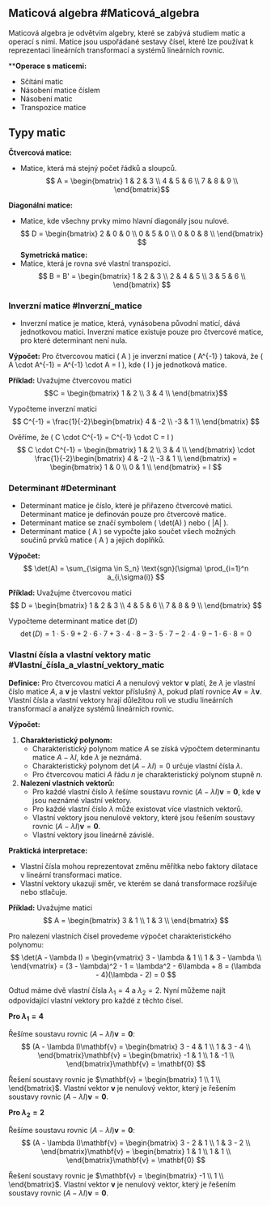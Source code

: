 
## Maticová algebra #Maticová_algebra

Maticová algebra je odvětvím algebry, které se zabývá studiem matic a operací s nimi. Matice jsou uspořádané sestavy čísel, které lze používat k reprezentaci lineárních transformací a systémů lineárních rovnic.

****Operace s maticemi:**
- Sčítání matic
- Násobení matice číslem
- Násobení matic
- Transpozice matice
## Typy matic

**Čtvercová matice:**
- Matice, která má stejný počet řádků a sloupců.
$$ A = \begin{bmatrix} 1 & 2 & 3 \\ 4 & 5 & 6 \\ 7 & 8 & 9 \\ \end{bmatrix}$$

**Diagonální matice:**
- Matice, kde všechny prvky mimo hlavní diagonály jsou nulové.
$$
D = \begin{bmatrix} 2 & 0 & 0 \\ 0 & 5 & 0 \\ 0 & 0 & 8 \\ \end{bmatrix}
$$
**Symetrická matice:**
- Matice, která je rovna své vlastní transpozici.
$$
B = B' = \begin{bmatrix} 1 & 2 & 3 \\ 2 & 4 & 5 \\ 3 & 5 & 6 \\ \end{bmatrix}
$$
### Inverzní matice #Inverzní_matice
- Inverzní matice je matice, která, vynásobena původní maticí, dává jednotkovou matici. Inverzní matice existuje pouze pro čtvercové matice, pro které determinant není nula.

**Výpočet:** Pro čtvercovou matici \( A \) je inverzní matice \( A^{-1} \) taková, že \( A \cdot A^{-1} = A^{-1} \cdot A = I \), kde \( I \) je jednotková matice.

**Příklad:**
Uvažujme čtvercovou matici
$$C = \begin{bmatrix} 1 & 2 \\ 3 & 4 \\ \end{bmatrix}$$

Vypočteme inverzní matici
$$
C^{-1} = \frac{1}{-2}\begin{bmatrix} 4 & -2 \\ -3 & 1 \\ \end{bmatrix}
$$

Ověříme, že \( C \cdot C^{-1} = C^{-1} \cdot C = I \)
$$
C \cdot C^{-1} = \begin{bmatrix} 1 & 2 \\ 3 & 4 \\ \end{bmatrix} \cdot \frac{1}{-2}\begin{bmatrix} 4 & -2 \\ -3 & 1 \\ \end{bmatrix} = \begin{bmatrix} 1 & 0 \\ 0 & 1 \\ \end{bmatrix} = I
$$


### Determinant #Determinant
- Determinant matice je číslo, které je přiřazeno čtvercové matici. Determinant matice je definován pouze pro čtvercové matice.
- Determinant matice se značí symbolem \( \det(A) \) nebo \( |A| \).
- Determinant matice \( A \) se vypočte jako součet všech možných součinů prvků matice \( A \) a jejich doplňků.

**Výpočet:**
$$
\det(A) = \sum_{\sigma \in S_n} \text{sgn}(\sigma) \prod_{i=1}^n a_{i,\sigma(i)}
$$

**Příklad:**
Uvažujme čtvercovou matici
$$
D = \begin{bmatrix} 1 & 2 & 3 \\ 4 & 5 & 6 \\ 7 & 8 & 9 \\ \end{bmatrix}
$$

Vypočteme determinant matice $\det(D)$
$$
\det(D) = 1 \cdot 5 \cdot 9 + 2 \cdot 6 \cdot 7 + 3 \cdot 4 \cdot 8 - 3 \cdot 5 \cdot 7 - 2 \cdot 4 \cdot 9 - 1 \cdot 6 \cdot 8 = 0
$$

### Vlastní čísla a vlastní vektory matic #Vlastní_čísla_a_vlastní_vektory_matic
**Definice:**
Pro čtvercovou matici $A$ a nenulový vektor $\mathbf{v}$ platí, že $\lambda$ je vlastní číslo matice $A$, a $\mathbf{v}$ je vlastní vektor příslušný $\lambda$, pokud platí rovnice $A\mathbf{v} = \lambda\mathbf{v}$. Vlastní čísla a vlastní vektory hrají důležitou roli ve studiu lineárních transformací a analýze systémů lineárních rovnic.

**Výpočet:**
1. **Charakteristický polynom:**
   - Charakteristický polynom matice $A$ se získá výpočtem determinantu matice $A - \lambda I$, kde $\lambda$ je neznámá.
   - Charakteristický polynom $\det(A - \lambda I) = 0$ určuje vlastní čísla $\lambda$.
   - Pro čtvercovou matici $A$ řádu $n$ je charakteristický polynom stupně $n$.
2. **Nalezení vlastních vektorů:**
   - Pro každé vlastní číslo $\lambda$ řešíme soustavu rovnic $(A - \lambda I)\mathbf{v} = \mathbf{0}$, kde $\mathbf{v}$ jsou neznámé vlastní vektory.
   - Pro každé vlastní číslo $\lambda$ může existovat více vlastních vektorů.
   - Vlastní vektory jsou nenulové vektory, které jsou řešením soustavy rovnic $(A - \lambda I)\mathbf{v} = \mathbf{0}$.
   - Vlastní vektory jsou lineárně závislé.
  
**Praktická interpretace:**
- Vlastní čísla mohou reprezentovat změnu měřítka nebo faktory dilatace v lineární transformaci matice.
- Vlastní vektory ukazují směr, ve kterém se daná transformace rozšiřuje nebo stlačuje.

**Příklad:**
Uvažujme matici
$$
A = \begin{bmatrix} 3 & 1 \\ 1 & 3 \\ \end{bmatrix}
$$

Pro nalezení vlastních čísel provedeme výpočet charakteristického polynomu:
$$
\det(A - \lambda I) = \begin{vmatrix} 3 - \lambda & 1 \\ 1 & 3 - \lambda \\ \end{vmatrix} = (3 - \lambda)^2 - 1 = \lambda^2 - 6\lambda + 8 = (\lambda - 4)(\lambda - 2) = 0
$$

Odtud máme dvě vlastní čísla $\lambda_1 = 4$ a $\lambda_2 = 2$. Nyní můžeme najít odpovídající vlastní vektory pro každé z těchto čísel.

**Pro $\lambda_1 = 4$**

Řešíme soustavu rovnic $(A - \lambda I)\mathbf{v} = \mathbf{0}$:
$$
(A - \lambda I)\mathbf{v} = \begin{bmatrix} 3 - 4 & 1 \\ 1 & 3 - 4 \\ \end{bmatrix}\mathbf{v} = \begin{bmatrix} -1 & 1 \\ 1 & -1 \\ \end{bmatrix}\mathbf{v} = \mathbf{0}
$$

Řešení soustavy rovnic je $\mathbf{v} = \begin{bmatrix} 1 \\ 1 \\ \end{bmatrix}$. Vlastní vektor $\mathbf{v}$ je nenulový vektor, který je řešením soustavy rovnic $(A - \lambda I)\mathbf{v} = \mathbf{0}$.

**Pro $\lambda_2 = 2$**

Řešíme soustavu rovnic $(A - \lambda I)\mathbf{v} = \mathbf{0}$:
$$
(A - \lambda I)\mathbf{v} = \begin{bmatrix} 3 - 2 & 1 \\ 1 & 3 - 2 \\ \end{bmatrix}\mathbf{v} = \begin{bmatrix} 1 & 1 \\ 1 & 1 \\ \end{bmatrix}\mathbf{v} = \mathbf{0}
$$

Řešení soustavy rovnic je $\mathbf{v} = \begin{bmatrix} -1 \\ 1 \\ \end{bmatrix}$. Vlastní vektor $\mathbf{v}$ je nenulový vektor, který je řešením soustavy rovnic $(A - \lambda I)\mathbf{v} = \mathbf{0}$.


